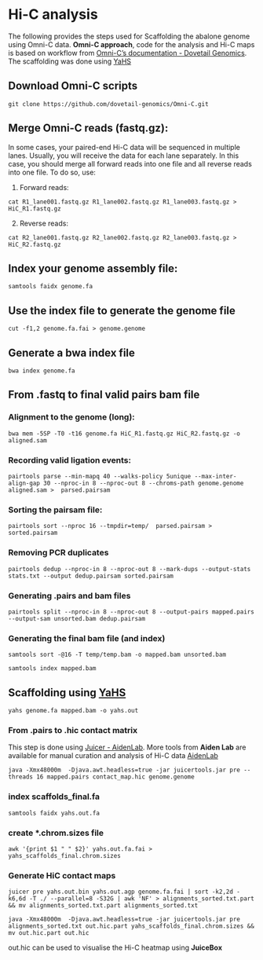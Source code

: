 # Hi-C analysis 

The following provides the steps used for Scaffolding the abalone genome using Omni-C data. 
**Omni-C approach**, code for the analysis and Hi-C maps is based on workflow from [Omni-C’s documentation - Dovetail Genomics](https://omni-c.readthedocs.io/en/latest/index.html). The scaffolding was done using [YaHS](https://github.com/c-zhou/yahs)

## Download Omni-C scripts

```
git clone https://github.com/dovetail-genomics/Omni-C.git
```

## Merge Omni-C reads (fastq.gz):
In some cases, your paired-end Hi-C data will be sequenced in multiple lanes. Usually, you will receive the data for each lane separately. In this case, you should merge all forward reads into one file and all reverse reads into one file.  To do so, use:

1. Forward reads:
```
cat R1_lane001.fastq.gz R1_lane002.fastq.gz R1_lane003.fastq.gz > HiC_R1.fastq.gz
```
2. Reverse reads:
```
cat R2_lane001.fastq.gz R2_lane002.fastq.gz R2_lane003.fastq.gz > HiC_R2.fastq.gz
```

## Index your genome assembly file:
```
samtools faidx genome.fa
```

## Use the index file to generate the genome file
```
cut -f1,2 genome.fa.fai > genome.genome
```

## Generate a bwa index file
```
bwa index genome.fa
```

## From .fastq to final valid pairs bam file

### Alignment to the genome (long):
```
bwa mem -5SP -T0 -t16 genome.fa HiC_R1.fastq.gz HiC_R2.fastq.gz -o aligned.sam
```
### Recording valid ligation events:
```
pairtools parse --min-mapq 40 --walks-policy 5unique --max-inter-align-gap 30 --nproc-in 8 --nproc-out 8 --chroms-path genome.genome  aligned.sam >  parsed.pairsam
```
### Sorting the pairsam file:
```
pairtools sort --nproc 16 --tmpdir=temp/  parsed.pairsam > sorted.pairsam
```
### Removing PCR duplicates
```
pairtools dedup --nproc-in 8 --nproc-out 8 --mark-dups --output-stats stats.txt --output dedup.pairsam sorted.pairsam
```
### Generating .pairs and bam files
```
pairtools split --nproc-in 8 --nproc-out 8 --output-pairs mapped.pairs --output-sam unsorted.bam dedup.pairsam
```
### Generating the final bam file (and index)

```
samtools sort -@16 -T temp/temp.bam -o mapped.bam unsorted.bam
```

```
samtools index mapped.bam
```

## Scaffolding using [YaHS](https://github.com/c-zhou/yahs)

```
yahs genome.fa mapped.bam -o yahs.out
```

### From .pairs to .hic contact matrix


This step is done using [Juicer - AidenLab](https://github.com/aidenlab/juicer). 
More tools from **Aiden Lab** are available for manual curation and analysis of Hi-C data [AidenLab](https://github.com/aidenlab)

```
java -Xmx48000m  -Djava.awt.headless=true -jar juicertools.jar pre --threads 16 mapped.pairs contact_map.hic genome.genome
```

### index scaffolds_final.fa

```
samtools faidx yahs.out.fa
```

### create *.chrom.sizes file

```
awk '{print $1 " " $2}' yahs.out.fa.fai > yahs_scaffolds_final.chrom.sizes
```

### Generate HiC contact maps

```
juicer pre yahs.out.bin yahs.out.agp genome.fa.fai | sort -k2,2d -k6,6d -T ./ --parallel=8 -S32G | awk 'NF' > alignments_sorted.txt.part && mv alignments_sorted.txt.part alignments_sorted.txt
```

```
java -Xmx48000m  -Djava.awt.headless=true -jar juicertools.jar pre alignments_sorted.txt out.hic.part yahs_scaffolds_final.chrom.sizes && mv out.hic.part out.hic
```

out.hic can be used to visualise the Hi-C heatmap using **JuiceBox**



